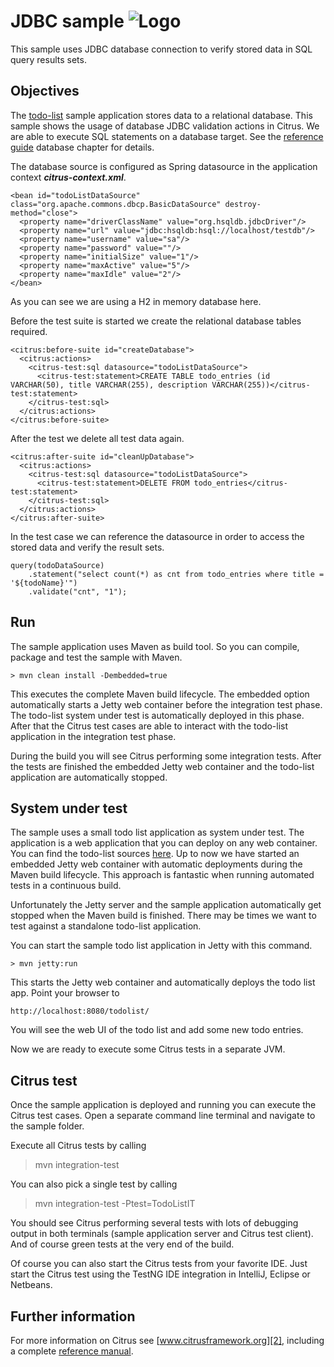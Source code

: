 JDBC sample ![Logo][1]
==============

This sample uses JDBC database connection to verify stored data in SQL query results sets.

Objectives
---------

The [todo-list](../todo-app/README.md) sample application stores data to a relational database. This sample shows 
the usage of database JDBC validation actions in Citrus. We are able to execute SQL statements on a database target. 
See the [reference guide][4] database chapter for details.

The database source is configured as Spring datasource in the application context ***citrus-context.xml***.
    
    <bean id="todoListDataSource" class="org.apache.commons.dbcp.BasicDataSource" destroy-method="close">
      <property name="driverClassName" value="org.hsqldb.jdbcDriver"/>
      <property name="url" value="jdbc:hsqldb:hsql://localhost/testdb"/>
      <property name="username" value="sa"/>
      <property name="password" value=""/>
      <property name="initialSize" value="1"/>
      <property name="maxActive" value="5"/>
      <property name="maxIdle" value="2"/>
    </bean>
    
As you can see we are using a H2 in memory database here.    

Before the test suite is started we create the relational database tables required.

    <citrus:before-suite id="createDatabase">
      <citrus:actions>
        <citrus-test:sql datasource="todoListDataSource">
          <citrus-test:statement>CREATE TABLE todo_entries (id VARCHAR(50), title VARCHAR(255), description VARCHAR(255))</citrus-test:statement>
        </citrus-test:sql>
      </citrus:actions>
    </citrus:before-suite>

After the test we delete all test data again.

    <citrus:after-suite id="cleanUpDatabase">
      <citrus:actions>
        <citrus-test:sql datasource="todoListDataSource">
          <citrus-test:statement>DELETE FROM todo_entries</citrus-test:statement>
        </citrus-test:sql>
      </citrus:actions>
    </citrus:after-suite>

In the test case we can reference the datasource in order to access the stored data and
verify the result sets.

    query(todoDataSource)
        .statement("select count(*) as cnt from todo_entries where title = '${todoName}'")
        .validate("cnt", "1");

Run
---------

The sample application uses Maven as build tool. So you can compile, package and test the
sample with Maven.
 
    > mvn clean install -Dembedded=true
    
This executes the complete Maven build lifecycle. The embedded option automatically starts a Jetty web
container before the integration test phase. The todo-list system under test is automatically deployed in this phase.
After that the Citrus test cases are able to interact with the todo-list application in the integration test phase.

During the build you will see Citrus performing some integration tests.
After the tests are finished the embedded Jetty web container and the todo-list application are automatically stopped.

System under test
---------

The sample uses a small todo list application as system under test. The application is a web application
that you can deploy on any web container. You can find the todo-list sources [here](../todo-app). Up to now we have started an 
embedded Jetty web container with automatic deployments during the Maven build lifecycle. This approach is fantastic 
when running automated tests in a continuous build.
  
Unfortunately the Jetty server and the sample application automatically get stopped when the Maven build is finished. 
There may be times we want to test against a standalone todo-list application.  

You can start the sample todo list application in Jetty with this command.

    > mvn jetty:run

This starts the Jetty web container and automatically deploys the todo list app. Point your browser to
 
    http://localhost:8080/todolist/

You will see the web UI of the todo list and add some new todo entries.

Now we are ready to execute some Citrus tests in a separate JVM.

Citrus test
---------

Once the sample application is deployed and running you can execute the Citrus test cases.
Open a separate command line terminal and navigate to the sample folder.

Execute all Citrus tests by calling

> mvn integration-test

You can also pick a single test by calling

> mvn integration-test -Ptest=TodoListIT

You should see Citrus performing several tests with lots of debugging output in both terminals (sample application server
and Citrus test client). And of course green tests at the very end of the build.

Of course you can also start the Citrus tests from your favorite IDE.
Just start the Citrus test using the TestNG IDE integration in IntelliJ, Eclipse or Netbeans.

Further information
---------

For more information on Citrus see [www.citrusframework.org][2], including
a complete [reference manual][3].

 [1]: http://www.citrusframework.org/img/brand-logo.png "Citrus"
 [2]: http://www.citrusframework.org
 [3]: http://www.citrusframework.org/reference/html/
 [4]: http://www.citrusframework.org/reference/html/index.html#actions-database
